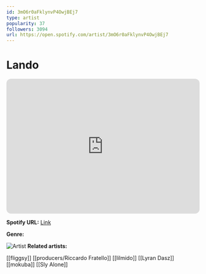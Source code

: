 ```yaml
---
id: 3mO6r0aFklynvP4OwjBEj7
type: artist
popularity: 37
followers: 3094
url: https://open.spotify.com/artist/3mO6r0aFklynvP4OwjBEj7
---
```

# Lando

<iframe style="border-radius:12px" src="https://open.spotify.com/embed/artist/3mO6r0aFklynvP4OwjBEj7" width="100%" height="352" frameBorder="0" allowfullscreen="" allow="autoplay; clipboard-write; encrypted-media; fullscreen; picture-in-picture" loading="lazy"></iframe>

**Spotify URL:** [Link](https://open.spotify.com/artist/3mO6r0aFklynvP4OwjBEj7)

**Genre:** 

![Artist](https://i.scdn.co/image/ab6761610000e5eb3ecdfcc3fb31cc1e3bd8d111)
**Related artists:**

[[fliggsy]]
[[producers/Riccardo Fratello]]
[[lilmido]]
[[Lyran Dasz]]
[[mokuba]]
[[Sly Alone]]
